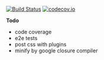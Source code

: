 [![Build Status](https://travis-ci.org/AndreyUtka/angular-typescript-starter-kit.svg?branch=master)](https://travis-ci.org/AndreyUtka/angular-typescript-starter-kit)
[![codecov.io](https://codecov.io/github/cainus/AndreyUtka/angular-typescript-starter-kit.svg?branch=master)](https://codecov.io/github/AndreyUtka/angular-typescript-starter-kit?branch=master)



**Todo**

 - code coverage
 - e2e tests
 - post css with plugins
 - minify by google closure compiler 
